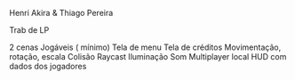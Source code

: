 Henri Akira &  Thiago Pereira

Trab de LP

 2 cenas Jogáveis ( mínimo)
Tela de menu
Tela de créditos
Movimentação, rotação, escala
Colisão
Raycast
Iluminação
Som
Multiplayer local
HUD com dados dos jogadores
